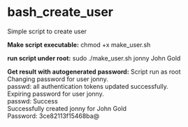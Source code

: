 # bash_create_user<br>
Simple script to create user<br>

<b>Make script executable:</b>
chmod +x make_user.sh<br>

<b>run script under root:</b>
sudo ./make_user.sh jonny John Gold<br>

<b>Get result with autogenerated password:</b>
Script run as root<br>
Changing password for user jonny.<br>
passwd: all authentication tokens updated successfully.<br>
Expiring password for user jonny.<br>
passwd: Success<br>
Successfully created jonny for John Gold<br>
Password: 3ce82113f15468ba@<br>
